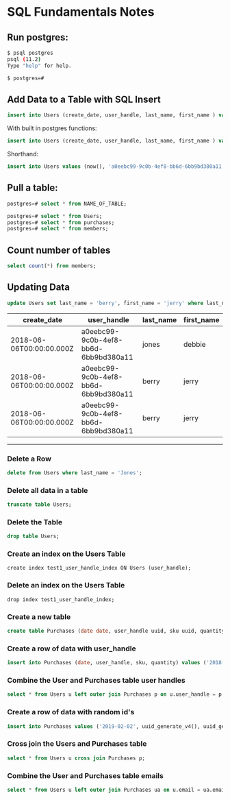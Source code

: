 # SQL Fundamentals Notes

## Run postgres:

```bash
$ psql postgres
psql (11.2)
Type "help" for help.

$ postgres=#
```

## Add Data to a Table with SQL Insert

```sql
insert into Users (create_date, user_handle, last_name, first_name ) values ('2018-06-06', 'a0eebc99-9c0b-4ef8-bb6d-6bb9bd380a11', 'clark', 'tyler');
```

With built in postgres functions:

```sql
insert into Users (create_date, user_handle, last_name, first_name ) values (now(), 'a0eebc99-9c0b-4ef8-bb6d-6bb9bd380a11', 'johnson', 'patrick');
```

Shorthand:

```sql
insert into Users values (now(), 'a0eebc99-9c0b-4ef8-bb6d-6bb9bd380a11', 'jones', 'zac');
```

## Pull a table:

```sql
postgres=# select * from NAME_OF_TABLE;

postgres=# select * from Users;
postgres=# select * from purchases;
postgres=# select * from members;
```

## Count number of tables

```sql
select count(*) from members;
```

## Updating Data

```sql
update Users set last_name = 'berry', first_name = 'jerry' where last_name = 'clark';
```

| create_date              | user_handle                          | last_name | first_name |
| ------------------------ | ------------------------------------ | --------- | ---------- |
| 2018-06-06T00:00:00.000Z | a0eebc99-9c0b-4ef8-bb6d-6bb9bd380a11 | jones     | debbie     |
| 2018-06-06T00:00:00.000Z | a0eebc99-9c0b-4ef8-bb6d-6bb9bd380a11 | berry     | jerry      |
| 2018-06-06T00:00:00.000Z | a0eebc99-9c0b-4ef8-bb6d-6bb9bd380a11 | berry     | jerry      |

---

### Delete a Row

```sql
delete from Users where last_name = 'Jones';
```

### Delete all data in a table

```sql
truncate table Users;
```

### Delete the Table

```sql
drop table Users;
```

### Create an index on the Users Table

```
create index test1_user_handle_index ON Users (user_handle);
```

### Delete an index on the Users Table

```
drop index test1_user_handle_index;
```

### Create a new table

```sql
create table Purchases (date date, user_handle uuid, sku uuid, quantity int);
```

### Create a row of data with user_handle

```sql
insert into Purchases (date, user_handle, sku, quantity) values ('2018-12-12', 'a0eebc99-9c0b-4ef8-bb6d-6bb9bd380a11', uuid_generate_v4(), 2);
```

### Combine the User and Purchases table user handles

```sql
select * from Users u left outer join Purchases p on u.user_handle = p.user_handle;
```

### Create a row of data with random id's

```sql
insert into Purchases values ('2019-02-02', uuid_generate_v4(), uuid_generate_v4(), 1);
```

### Cross join the Users and Purchases table

```sql
select * from Users u cross join Purchases p;
```

### Combine the User and Purchases table emails

```sql
select * from Users u left outer join Purchases ua on u.email = ua.email;
```
